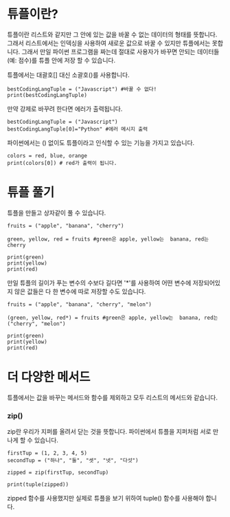 # 튜플이란?
튜플이란 리스트와 같지만 그 안에 있는 값을 바꿀 수 없는 데이터의 형태를 뜻합니다. 그래서 리스트에서는 인덱싱을 사용하여 새로운 값으로 바꿀 수 있지만 튜플에서는 못합니다. 그래서 만일 파이썬 프로그램을 짜는데 절대로 사용자가 바꾸면 안되는 데이터들 (예: 점수)를 튜플 안에 저장 할 수 있습니다.

튜플에서는 대괄호[] 대신 소괄호()를 사용합니다.

```
bestCodingLangTuple = ("Javascript") #바꿀 수 없다!
print(bestCodingLangTuple)
```

만약 강제로 바꾸려 한다면 에러가 출력됩니다.

```
bestCodingLangTuple = ("Javascript")
bestCodingLangTuple[0]="Python" #에러 메시지 출력
```

파이썬에서는 () 없이도 튜플이라고 인식할 수 있는 기능을 가지고 있습니다.

```
colors = red, blue, orange
print(colors[0]) # red가 출력이 됩니다.
```

# 튜플 풀기
튜플을 만들고 상자같이 풀 수 있습니다.

```
fruits = ("apple", "banana", "cherry")

green, yellow, red = fruits #green은 apple, yellow는  banana, red는 cherry

print(green)
print(yellow)
print(red)
```

만일 튜플의 길이가 푸는 변수의 수보다 길다면 '*'를 사용하여 어떤 변수에 저장되어있지 않은 값들은 다 한 변수에 따로 저장할 수도 있습니다.

```
fruits = ("apple", "banana", "cherry", "melon")

(green, yellow, red*) = fruits #green은 apple, yellow는  banana, red는 ("cherry", "melon")

print(green)
print(yellow)
print(red)
```

# 더 다양한 메서드
튜플에서는 값을 바꾸는 메서드와 함수를 제외하고 모두 리스트의 메서드와 같습니다.

### zip()
zip란 우리가 지퍼를 올려서 닫는 것을 뜻합니다. 파이썬에서 튜플을 지퍼처럼 서로 만나게 할 수 있습니다.

```
firstTup = (1, 2, 3, 4, 5)
secondTup = ("하나", "둘", "셋", "넷", "다섯")

zipped = zip(firstTup, secondTup)

print(tuple(zipped))
```

zipped 함수를 사용했지만 실제로 튜플을 보기 위하여 tuple() 함수를 사용해야 합니다.
